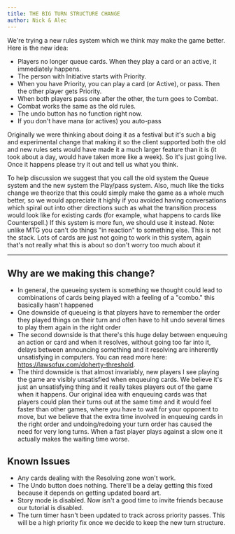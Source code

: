 ```yaml
---
title: THE BIG TURN STRUCTURE CHANGE
author: Nick & Alec
---
```


We're trying a new rules system which we think may make the game better. Here is the new idea:

- Players no longer queue cards. When they play a card or an active, it immediately happens.
- The person with Initiative starts with Priority.
- When you have Priority, you can play a card (or Active), or pass. Then the other player gets Priority.
- When both players pass one after the other, the turn goes to Combat.
- Combat works the same as the old rules.
- The undo button has no function right now.
- If you don't have mana (or actives) you auto-pass

Originally we were thinking about doing it as a festival but it's such a big and experimental change that making it so the client supported both the old and new rules sets would have made it a much larger feature than it is (it took about a day, would have taken more like a week). So it's just going live. Once it happens please try it out and tell us what you think.

To help discussion we suggest that you call the old system the Queue system and the new system the Play/pass system. Also, much like the ticks change we theorize that this could simply make the game as a whole much better, so we would appreciate it highly if you avoided having conversations which spiral out into other directions such as what the transition process would look like for existing cards (for example, what happens to cards like Counterspell.) If this system is more fun, we should use it instead.
Note: unlike MTG you can't do things "in reaction" to something else. This is not the stack.
Lots of cards are just not going to work in this system, again that's not really what this is about so don't worry too much about it

------------

## Why are we making this change?

- In general, the queueing system is something we thought could lead to combinations of cards being played with a feeling of a "combo." this basically hasn't happened
- One downside of queueing is that players have to remember the order they played things on their turn and often have to hit undo several times to play them again in the right order
- The second downside is that there's this huge delay between enqueuing an action or card and when it resolves, without going too far into it, delays between announcing something and it resolving are inherently unsatisfying in computers. You can read more here: https://lawsofux.com/doherty-threshold.
- The third downside is that almost invariably, new players I see playing the game are visibly unsatisfied when enqueuing cards. We believe it's just an unsatisfying thing and it really takes players out of the game when it happens. Our original idea with enqueuing cards was that players could plan their turns out at the same time and it would feel faster than other games, where you have to wait for your opponent to move, but we believe that the extra time involved in enqueuing cards in the right order and undoing/redoing your turn order has caused the need for very long turns. When a fast player plays against a slow one it actually makes the waiting time worse.

## Known Issues

- Any cards dealing with the Resolving zone won't work.
- The Undo button does nothing. There'll be a delay getting this fixed because it depends on getting updated board art.
- Story mode is disabled. Now isn't a good time to invite friends because our tutorial is disabled.
- The turn timer hasn't been updated to track across priority passes. This will be a high priority fix once we decide to keep the new turn structure.
